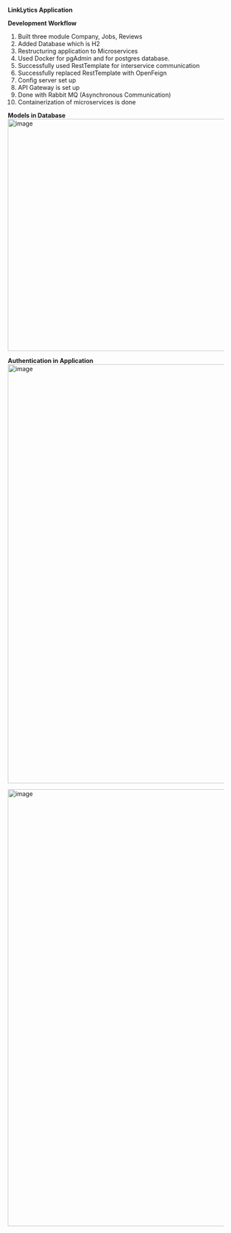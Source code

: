 **LinkLytics Application**

**Development Workflow**
1. Built three module Company, Jobs, Reviews
2. Added Database which is H2
3. Restructuring application to Microservices
4. Used Docker for pgAdmin and for postgres database.
5. Successfully used RestTemplate for interservice communication
6. Successfully replaced RestTemplate with OpenFeign
7. Config server set up
8. API Gateway is set up
9. Done with Rabbit MQ (Asynchronous Communication)
10. Containerization of microservices is done

**Models in Database**
<img width="799" height="541" alt="image" src="https://github.com/user-attachments/assets/658f21e6-d55e-4855-be18-f4a8270bed94" />


**Authentication in Application**
<img width="1649" height="977" alt="image" src="https://github.com/user-attachments/assets/32dff511-6e6d-4cc4-81d4-6578038f9550" />


<img width="1756" height="1019" alt="image" src="https://github.com/user-attachments/assets/8f9fa42f-04ce-45d5-b582-27bf055a072e" />

